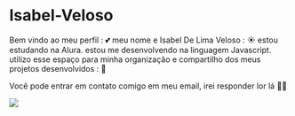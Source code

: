 # Isabel-Veloso

Bem vindo ao meu perfil : 💕
meu nome e Isabel De Lima Veloso : ☀️
estou estudando na Alura.
estou me desenvolvendo na linguagem Javascript.
utilizo esse espaço para minha organização e compartilho dos meus projetos desenvolvidos : 📲

Você pode entrar em contato comigo em meu email, irei responder lor lá 👍🏾

![](https://tenor.com/kqujpaa4ehv.gif)
